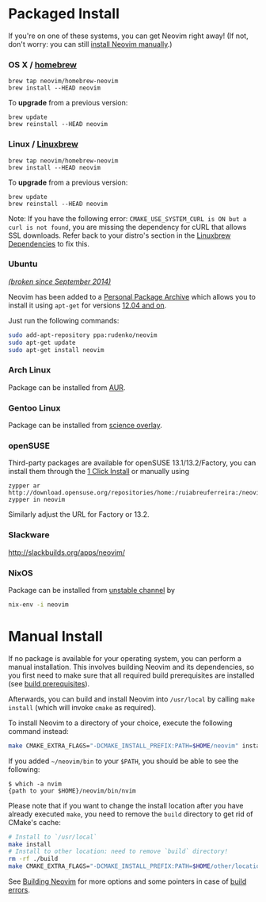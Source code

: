 # Packaged Install

If you're on one of these systems, you can get Neovim right away! (If not, don't worry: you can still [install Neovim manually](#user-content-manual-install).)

### OS X / [homebrew](http://brew.sh)

    brew tap neovim/homebrew-neovim
    brew install --HEAD neovim

To **upgrade** from a previous version:

    brew update
    brew reinstall --HEAD neovim

### Linux / [Linuxbrew](http://brew.sh/linuxbrew/)

    brew tap neovim/homebrew-neovim
    brew install --HEAD neovim

To **upgrade** from a previous version:

    brew update
    brew reinstall --HEAD neovim

Note: If you have the following error: `CMAKE_USE_SYSTEM_CURL is ON but a curl is not found`, you are missing the dependency for cURL that allows SSL downloads. Refer back to your distro's section in the [Linuxbrew Dependencies](https://github.com/Homebrew/linuxbrew#dependencies) to fix this.

### Ubuntu

 [*(broken since September 2014)*](https://launchpad.net/~rudenko/+archive/ubuntu/neovim/+builds?build_text=&build_state=all)

Neovim has been added to a [Personal Package Archive](https://launchpad.net/~rudenko/+archive/ubuntu/neovim) which allows you to install it using `apt-get` for versions [12.04 and on](https://wiki.ubuntu.com/Releases).

Just run the following commands:

```bash
sudo add-apt-repository ppa:rudenko/neovim
sudo apt-get update
sudo apt-get install neovim 
```

### Arch Linux

Package can be installed from [AUR](https://aur.archlinux.org/packages/neovim-git/).

### Gentoo Linux

Package can be installed from [science overlay](http://gpo.zugaina.org/app-editors/neovim).

### openSUSE

Third-party packages are available for openSUSE 13.1/13.2/Factory, you can install them through the [1 Click Install](http://software.opensuse.org/package/neovim?search_term=Neovim) or manually using

    zypper ar http://download.opensuse.org/repositories/home:/ruiabreuferreira:/neovim/openSUSE_13.1/
    zypper in neovim

Similarly adjust the URL for Factory or 13.2.

### Slackware

http://slackbuilds.org/apps/neovim/

### NixOS

Package can be installed from [unstable channel](http://nixos.org/nixos/manual/#sec-upgrading) by
```bash
nix-env -i neovim
```

# Manual Install

If no package is available for your operating system, you can perform a manual installation. This involves building Neovim and its dependencies, so you first need to make sure that all required build prerequisites are installed (see [build prerequisites](Building-Neovim#build-prerequisites)).

Afterwards, you can build and install Neovim into `/usr/local` by calling `make install` (which will invoke `cmake` as required).

To install Neovim to a directory of your choice, execute the following command instead:

```bash
make CMAKE_EXTRA_FLAGS="-DCMAKE_INSTALL_PREFIX:PATH=$HOME/neovim" install
```

If you added `~/neovim/bin` to your `$PATH`, you should be able to see the following:

```
$ which -a nvim
{path to your $HOME}/neovim/bin/nvim
```

Please note that if you want to change the install location after you have already executed `make`, you need to remove the `build` directory to get rid of CMake's cache:

```bash
# Install to `/usr/local`
make install
# Install to other location: need to remove `build` directory!
rm -rf ./build
make CMAKE_EXTRA_FLAGS="-DCMAKE_INSTALL_PREFIX:PATH=$HOME/other/location" install
```

See [Building Neovim](Building-Neovim) for more options and some pointers in case of [build errors](Building-Neovim#troubleshootingfaq).